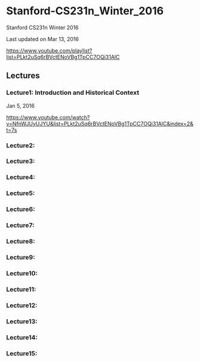 # Stanford-CS231n_Winter_2016
Stanford CS231n Winter 2016


 Last updated on Mar 13, 2016

https://www.youtube.com/playlist?list=PLkt2uSq6rBVctENoVBg1TpCC7OQi31AlC


## Lectures

### Lecture1: Introduction and Historical Context

Jan 5, 2016

https://www.youtube.com/watch?v=NfnWJUyUJYU&list=PLkt2uSq6rBVctENoVBg1TpCC7OQi31AlC&index=2&t=7s


### Lecture2:

### Lecture3:

### Lecture4:

### Lecture5:

### Lecture6:

### Lecture7:

### Lecture8:

### Lecture9:

### Lecture10:

### Lecture11:

### Lecture12:

### Lecture13:

### Lecture14:

### Lecture15:

